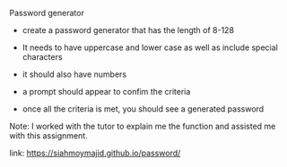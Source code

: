 Password generator

- create a password generator that has the length of 8-128

- It needs to have uppercase and lower case as well as include special characters

- it should also have numbers

- a prompt should appear to confim the criteria

- once all the criteria is met, you should see a generated password


Note: I worked with the tutor to explain me the function and assisted me with this assignment. 


link: https://siahmoymajid.github.io/password/



